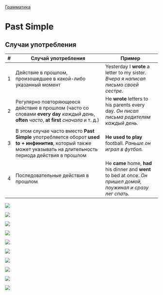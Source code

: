 [Грамматика](../README_EN_GRAMMAR.md)

# Past Simple

## Случаи употребления

|#|Случай употребления|Пример|
|-|-|-|
|1|Действие в прошлом, произошедшее в какой-либо указанный момент|Yesterday I **wrote** a letter to my sister. *Вчера я написал письмо своей сестре.*|
|2|Регулярно повторяющееся действие в прошлом (часто со словами **every day** *каждый день*, **often** *часто*, **at first** *сначала* и т. д.)|He **wrote** letters to his parents every day. *Он писал письма родителям каждый день.*|
|3|В этом случае часто вместо **Past Simple** употребляется оборот **used to + инфинитив**, который также может указывать на длительность периода действия в прошлом|**He used to play** football. *Раньше он играл в футбол.*|
|4|Последовательные действия в прошлом|He **came** home, **had** his dinner and **went** to bed at once. *Он пришел домой, поужинал и сразу лег спать.*|

![](https://image.slidesharecdn.com/past-simple-121211114217-phpapp01/95/past-simple-1-1024.jpg?cb=1355718387)

![](https://image.slidesharecdn.com/past-simple-121211114217-phpapp01/95/past-simple-2-1024.jpg?cb=1355718387)

![](https://image.slidesharecdn.com/past-simple-121211114217-phpapp01/95/past-simple-3-1024.jpg?cb=1355718387)

![](https://image.slidesharecdn.com/past-simple-121211114217-phpapp01/95/past-simple-4-1024.jpg?cb=1355718387)

![](https://image.slidesharecdn.com/past-simple-121211114217-phpapp01/95/past-simple-5-1024.jpg?cb=1355718387)

![](https://image.slidesharecdn.com/past-simple-121211114217-phpapp01/95/past-simple-6-1024.jpg?cb=1355718387)

![](https://image.slidesharecdn.com/past-simple-121211114217-phpapp01/95/past-simple-7-1024.jpg?cb=1355718387)

![](https://image.slidesharecdn.com/past-simple-121211114217-phpapp01/95/past-simple-8-1024.jpg?cb=1355718387)

![](https://image.slidesharecdn.com/past-simple-121211114217-phpapp01/95/past-simple-9-1024.jpg?cb=1355718387)

![](https://image.slidesharecdn.com/past-simple-121211114217-phpapp01/95/past-simple-10-1024.jpg?cb=1355718387)